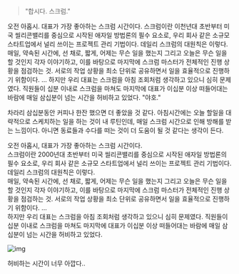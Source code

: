 > "합시다. 스크럼."


오전 아홉시. 대표가 가장 좋아하는 스크럼 시간이다. 스크럼이란 이천년대 초반부터 미국 씰리콘밸리를 중심으로 시작된 애자일 방법론의 필수 요소로, 우리 회사 같은 소규모 스타트업에서 널리 쓰이는 프로젝트 관리 기법이다. 데일리 스크럼의 대원칙은 이렇다. 매일, 약속된 시간에, 선 채로, 짧게, 어제는 무슨 일을 했는지 그리고 오늘은 무슨 일을 할 것인지 각자 이야기하고, 이를 바탕으로 마지막에 스크럼 마스터가 전체적인 진행 상황을 점검하는 것. 서로의 작업 상황을 최소 단위로 공유하면서 일을 효율적으로 진행하기 위함이다. … 하지만 우리 대표는 스크럼을 아침 조회처럼 생각하고 있으니 심히 문제였다. 직원들이 십분 이내로 스크럼을 마쳐도 마지막에 대표가 이십분 이상 떠들어대는 바람에 매일 삼십분이 넘는 시간을 허비하고 있었다.
"야호."

차라리 삼십분동안 커피나 한잔 했으면 더 좋았을 것 같다. 아침시간에는 오늘 할일을 대략적으로 스케치하는 일을 하는 것이 내 루틴인데, 매일 스크럼 시간으로 인해 방해를 받는 느낌이다. 아니면 동료들과 수다를 떠는 것이 더 도움이 될 것 같다는 생각이 든다.

오전 아홉시, 대표가 가장 좋아하는 스크럼 시간이다.  
스크럼이란 2000년대 초반부터 미국 씰리콘밸리를 중심으로 시작된 애자일 방법론의 필수 요소로, 우리 회사 같은 소규모 스타트업에서 널리 쓰이는 프로젝트 관리 기법이다.  
데일리 스크럼의 대원칙은 이렇다.  
매일, 약속된 시간에, 선 채로, 짧게, 어제는 무슨 일을 했는지 그리고 오늘은 무슨 일을 할 것인지 각자 이야기하고, 이를 바탕으로 마지막에 스크럼 마스터가 전체적인 진행 상황을 점검하는 것.
서로의 작업 상황을 최소 단위로 공유하면서 일을 효율적으로 진행하기 위함이다. …  
하지만 우리 대표는 스크럼을 아침 조회처럼 생각하고 있으니 심히 문제였다.
직원들이 십분 이내로 스크럼을 마쳐도 마지막에 대표가 이십분 이상 떠들어대는 바람에 매일 삼십분이 넘는 시간을 허비하고 있었다.

![img](https://mblogthumb-phinf.pstatic.net/20160315_85/ggaymon_1458033869468KQLff_JPEG/1390452998355.jpg?type=w800)  

허비하는 시간이 너무 아깝다..

